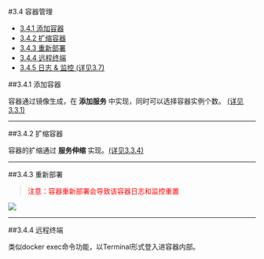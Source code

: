 #3.4 容器管理

- [3.4.1 添加容器](#jump1)
- [3.4.2 扩缩容器](#jump2)
- [3.4.3 重新部署](#jump3)
- [3.4.4 远程终端](#jump4)
- [3.4.5 日志 & 监控 (详见3.7)](ri-zhi-jian-kong.md "日志 & 监控[详见3.7]")


##<span id="jump1">3.4.1 添加容器</span>

容器通过镜像生成，在 **添加服务** 中实现，同时可以选择容器实例个数。 [(详见3.3.1)](fu-wu-guan-li.md "详见3.3.1")

***
##<span id="jump2">3.4.2 扩缩容器</span>

容器的扩缩通过 **服务伸缩** 实现。[(详见3.3.4)](fu-wu-guan-li.md "详见3.3.4")

***
##<span id="jump3">3.4.3 重新部署</span>

><span style="color:red">注意：容器重新部署会导致该容器日志和监控重置</span>

![](https://odum9helk.qnssl.com/FiSYQw4SUooUeQvCd3JBDLgKiPDY)

***
##<span id="jump4">3.4.4 远程终端</span>

类似docker exec命令功能，以Terminal形式登入进容器内部。

